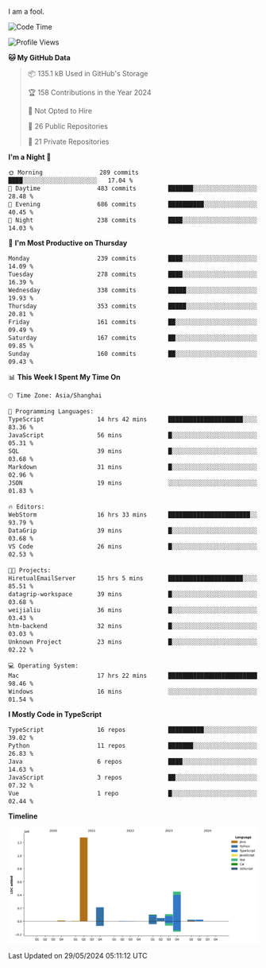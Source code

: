 I am a fool.

<!--START_SECTION:waka-->
![Code Time](http://img.shields.io/badge/Code%20Time-1%2C468%20hrs%2030%20mins-blue)

![Profile Views](http://img.shields.io/badge/Profile%20Views-0-blue)

**🐱 My GitHub Data** 

> 📦 135.1 kB Used in GitHub's Storage 
 > 
> 🏆 158 Contributions in the Year 2024
 > 
> 🚫 Not Opted to Hire
 > 
> 📜 26 Public Repositories 
 > 
> 🔑 21 Private Repositories 
 > 
**I'm a Night 🦉** 

```text
🌞 Morning                289 commits         ████░░░░░░░░░░░░░░░░░░░░░   17.04 % 
🌆 Daytime                483 commits         ███████░░░░░░░░░░░░░░░░░░   28.48 % 
🌃 Evening                686 commits         ██████████░░░░░░░░░░░░░░░   40.45 % 
🌙 Night                  238 commits         ████░░░░░░░░░░░░░░░░░░░░░   14.03 % 
```
📅 **I'm Most Productive on Thursday** 

```text
Monday                   239 commits         ████░░░░░░░░░░░░░░░░░░░░░   14.09 % 
Tuesday                  278 commits         ████░░░░░░░░░░░░░░░░░░░░░   16.39 % 
Wednesday                338 commits         █████░░░░░░░░░░░░░░░░░░░░   19.93 % 
Thursday                 353 commits         █████░░░░░░░░░░░░░░░░░░░░   20.81 % 
Friday                   161 commits         ██░░░░░░░░░░░░░░░░░░░░░░░   09.49 % 
Saturday                 167 commits         ██░░░░░░░░░░░░░░░░░░░░░░░   09.85 % 
Sunday                   160 commits         ██░░░░░░░░░░░░░░░░░░░░░░░   09.43 % 
```


📊 **This Week I Spent My Time On** 

```text
🕑︎ Time Zone: Asia/Shanghai

💬 Programming Languages: 
TypeScript               14 hrs 42 mins      █████████████████████░░░░   83.36 % 
JavaScript               56 mins             █░░░░░░░░░░░░░░░░░░░░░░░░   05.31 % 
SQL                      39 mins             █░░░░░░░░░░░░░░░░░░░░░░░░   03.68 % 
Markdown                 31 mins             █░░░░░░░░░░░░░░░░░░░░░░░░   02.96 % 
JSON                     19 mins             ░░░░░░░░░░░░░░░░░░░░░░░░░   01.83 % 

🔥 Editors: 
WebStorm                 16 hrs 33 mins      ███████████████████████░░   93.79 % 
DataGrip                 39 mins             █░░░░░░░░░░░░░░░░░░░░░░░░   03.68 % 
VS Code                  26 mins             █░░░░░░░░░░░░░░░░░░░░░░░░   02.53 % 

🐱‍💻 Projects: 
HiretualEmailServer      15 hrs 5 mins       █████████████████████░░░░   85.51 % 
datagrip-workspace       39 mins             █░░░░░░░░░░░░░░░░░░░░░░░░   03.68 % 
weijialiu                36 mins             █░░░░░░░░░░░░░░░░░░░░░░░░   03.43 % 
htm-backend              32 mins             █░░░░░░░░░░░░░░░░░░░░░░░░   03.03 % 
Unknown Project          23 mins             █░░░░░░░░░░░░░░░░░░░░░░░░   02.22 % 

💻 Operating System: 
Mac                      17 hrs 22 mins      █████████████████████████   98.46 % 
Windows                  16 mins             ░░░░░░░░░░░░░░░░░░░░░░░░░   01.54 % 
```

**I Mostly Code in TypeScript** 

```text
TypeScript               16 repos            ██████████░░░░░░░░░░░░░░░   39.02 % 
Python                   11 repos            ███████░░░░░░░░░░░░░░░░░░   26.83 % 
Java                     6 repos             ████░░░░░░░░░░░░░░░░░░░░░   14.63 % 
JavaScript               3 repos             ██░░░░░░░░░░░░░░░░░░░░░░░   07.32 % 
Vue                      1 repo              █░░░░░░░░░░░░░░░░░░░░░░░░   02.44 % 
```



**Timeline**

![Lines of Code chart](https://raw.githubusercontent.com/VeejaLiu/VeejaLiu/master/assets/bar_graph.png)


 Last Updated on 29/05/2024 05:11:12 UTC
<!--END_SECTION:waka-->
